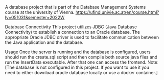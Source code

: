 A database project that is part of the Database Management Systems course at the university of Vienna. 
https://ufind.univie.ac.at/en/course.html?lv=051031&semester=2022W

Database Connectivity
This project utilizes JDBC (Java Database Connectivity) to establish a connection to an Oracle database. The appropriate Oracle JDBC driver is used to facilitate communication between the Java application and the database.

Usage
Once the server is running and the database is configured, users should run the create.sql script and then compile both source java files and run the InsertData executable. After that one can access the frontend. Note: [The database is not configured in this project. If you want to use it you need to either download oracle database locally or use a docker container.]